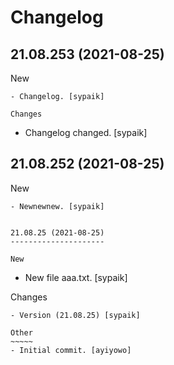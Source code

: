 Changelog
=========


21.08.253 (2021-08-25)
----------------------

New
~~~
- Changelog. [sypaik]

Changes
~~~~~~~
- Changelog changed. [sypaik]


21.08.252 (2021-08-25)
----------------------

New
~~~
- Newnewnew. [sypaik]


21.08.25 (2021-08-25)
---------------------

New
~~~
- New file aaa.txt. [sypaik]

Changes
~~~~~~~
- Version (21.08.25) [sypaik]

Other
~~~~~
- Initial commit. [ayiyowo]



